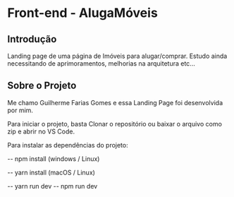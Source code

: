 # Front-end - AlugaMóveis

## Introdução

Landing page de uma página de Imóveis para alugar/comprar. Estudo ainda necessitando de aprimoramentos, melhorias na arquitetura etc... 


## Sobre o Projeto

Me chamo Guilherme Farias Gomes e essa Landing Page foi desenvolvida por mim.

Para iniciar o projeto, basta Clonar o repositório ou baixar o arquivo como zip e abrir no VS Code.

Para instalar as dependências do projeto:

-- npm install (windows / Linux)

-- yarn install (macOS / Linux)

-- yarn run dev
-- npm run dev
